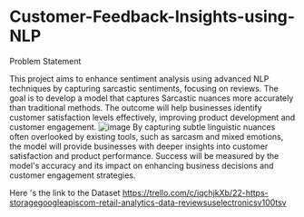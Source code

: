 # Customer-Feedback-Insights-using-NLP

Problem Statement 


This project aims to enhance sentiment analysis using advanced NLP techniques by capturing sarcastic sentiments, focusing on reviews.
The goal is to develop a model that captures Sarcastic nuances more accurately than traditional methods.
The outcome will help businesses identify customer satisfaction levels effectively, improving product development and customer engagement. 
![image](https://github.com/user-attachments/assets/4088f64f-6eb1-4de8-8f5c-b5dc4d1b6598)
 By capturing subtle linguistic nuances often overlooked by existing tools, such as sarcasm and mixed emotions, the model will provide businesses with deeper insights into customer satisfaction and product performance. Success will be measured by the model's accuracy and its impact on enhancing business decisions and customer engagement strategies.


Here 's the link to the Dataset
https://trello.com/c/iqchjkXb/22-https-storagegoogleapiscom-retail-analytics-data-reviewsuselectronicsv100tsv
